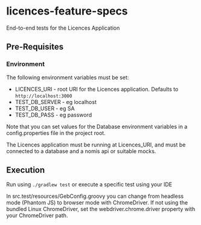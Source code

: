 # licences-feature-specs
End-to-end tests for the Licences Application

## Pre-Requisites

### Environment
The following environment variables must be set:

* LICENCES_URI - root URI for the Licences application. Defaults to `http://localhost:3000`
* TEST_DB_SERVER - eg localhost
* TEST_DB_USER - eg SA
* TEST_DB_PASS - eg password

Note that you can set values for the Database environment variables in a config.properties file in the project root.

The Licences application must be running at Licences_URI, and must be connected to a database and a nomis api or
suitable mocks.

## Execution

Run using `./gradlew test` or execute a specific test using your IDE

In src.test/resources/GebConfig.groovy you can change from headless mode (Phantom JS)
to browser mode with ChromeDriver. If not using the bundled Linux ChromeDriver, set the
webdriver.chrome.driver property with your ChromeDriver path.